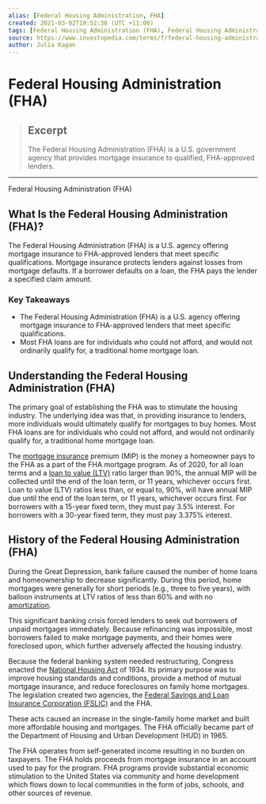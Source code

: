 ```yaml
---
alias: [Federal Housing Administration, FHA]
created: 2021-03-02T19:52:36 (UTC +11:00)
tags: [Federal Housing Administration (FHA), Federal Housing Administration (FHA)]
source: https://www.investopedia.com/terms/f/federal-housing-administration.asp
author: Julia Kagan
---
```


# Federal Housing Administration (FHA)

> ## Excerpt
> The Federal Housing Administration (FHA) is a U.S. government agency that provides mortgage insurance to qualified, FHA-approved lenders.

---

Federal Housing Administration (FHA)
## What Is the Federal Housing Administration (FHA)?

The Federal Housing Administration (FHA) is a U.S. agency offering mortgage insurance to FHA-approved lenders that meet specific qualifications. Mortgage insurance protects lenders against losses from mortgage defaults. If a borrower defaults on a loan, the FHA pays the lender a specified claim amount.

### Key Takeaways

-   The Federal Housing Administration (FHA) is a U.S. agency offering mortgage insurance to FHA-approved lenders that meet specific qualifications.
-   Most FHA loans are for individuals who could not afford, and would not ordinarily qualify for, a traditional home mortgage loan.

## Understanding the Federal Housing Administration (FHA)

The primary goal of establishing the FHA was to stimulate the housing industry. The underlying idea was that, in providing insurance to lenders, more individuals would ultimately qualify for mortgages to buy homes. Most FHA loans are for individuals who could not afford, and would not ordinarily qualify for, a traditional home mortgage loan.

The [mortgage insurance](https://www.investopedia.com/terms/m/mortgage-insurance.asp) premium (MIP) is the money a homeowner pays to the FHA as a part of the FHA mortgage program. As of 2020, for all loan terms and a [loan to value (LTV)](https://www.investopedia.com/terms/l/loantovalue.asp) ratio larger than 90%, the annual MIP will be collected until the end of the loan term, or 11 years, whichever occurs first. Loan to value (LTV) ratios less than, or equal to, 90%, will have annual MIP due until the end of the loan term, or 11 years, whichever occurs first. For borrowers with a 15-year fixed term, they must pay 3.5% interest. For borrowers with a 30-year fixed term, they must pay 3.375% interest.

## History of the Federal Housing Administration (FHA)

During the Great Depression, bank failure caused the number of home loans and homeownership to decrease significantly. During this period, home mortgages were generally for short periods (e.g., three to five years), with balloon instruments at LTV ratios of less than 60% and with no [amortization](https://www.investopedia.com/terms/a/amortization.asp). 

This significant banking crisis forced lenders to seek out borrowers of unpaid mortgages immediately. Because refinancing was impossible, most borrowers failed to make mortgage payments, and their homes were foreclosed upon, which further adversely affected the housing industry.

Because the federal banking system needed restructuring, Congress enacted the [National Housing Act](https://www.investopedia.com/terms/n/national-housing-act.asp) of 1934. Its primary purpose was to improve housing standards and conditions, provide a method of mutual mortgage insurance, and reduce foreclosures on family home mortgages. The legislation created two agencies, the [Federal Savings and Loan Insurance Corporation (FSLIC)](https://www.investopedia.com/terms/f/federal-savings-and-loan-insurance-corporation-fslic.asp) and the FHA. 

These acts caused an increase in the single-family home market and built more affordable housing and mortgages. The FHA officially became part of the Department of Housing and Urban Development (HUD) in 1965.

The FHA operates from self-generated income resulting in no burden on taxpayers. The FHA holds proceeds from mortgage insurance in an account used to pay for the program. FHA programs provide substantial economic stimulation to the United States via community and home development which flows down to local communities in the form of jobs, schools, and other sources of revenue.

